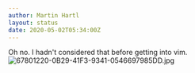 ```yaml
---
author: Martin Hartl
layout: status
date: 2020-05-02T05:34:00Z
---
```

Oh no. I hadn't considered that before getting into vim.
![67801220-0B29-41F3-9341-0546697985DD.jpg](https://raw.githubusercontent.com/hartlco/hartlco.github.io/master/assets/images/67801220-0B29-41F3-9341-0546697985DD.jpg)